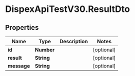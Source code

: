 # DispexApiTestV30.ResultDto

## Properties

Name | Type | Description | Notes
------------ | ------------- | ------------- | -------------
**id** | **Number** |  | [optional] 
**result** | **String** |  | [optional] 
**message** | **String** |  | [optional] 


